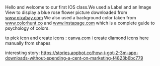 Hello and welcome to our first IOS class.We used a Label and an Image View to display a blue rose flower picture downloaded from www.pixabay.com
We also used a background color taken from www.colorhunt.co
and www.instapage.com which is a complete guide to psychology of colors.

to pick icon and create icons : canva.com
i create diamond icons here manually from shapes

interesting story:
https://stories.appbot.co/how-i-got-2-3m-app-downloads-without-spending-a-cent-on-marketing-f4823b6bc779


